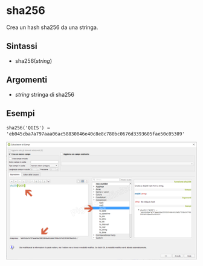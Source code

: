 # sha256

Crea un hash sha256 da una stringa.

## Sintassi

* sha256(_string_)

## Argomenti

* _string_ stringa di sha256

## Esempi
```
sha256('QGIS') → 'eb045cba7a797aaa06ac58830846e40c8e8c780bc0676d3393605fae50c05309'
```

![](/img/conversioni/sha2561.png)
